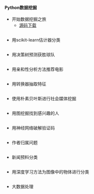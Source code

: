 #### **Python数据挖掘**

* 开始数据挖掘之旅
  * [源码下载](http://download.csdn.net/download/llfccc/9640653)

```js

```

* 用scikit-learn估计器分类

```

```

* 用决策树预测获胜球队

```

```

* 用亲和性分析方法推荐电影

```

```

* 用转换器抽取特征

```

```

* 使用朴素贝叶斯进行社会媒体挖掘

```

```

* 用图挖掘找到感兴趣的人

```

```

* 用神经网络破解验证码

```

```

* 作者归属问题

```

```

* 新闻预料分类

```

```

* 用深度学习方法为图像中的物体进行分类

```

```

* 大数据处理

```

```



